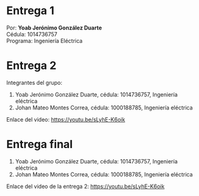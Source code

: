 # Entrega 1
Por:
**Yoab Jerónimo González Duarte**  
Cédula: 1014736757  
Programa: Ingeniería Eléctrica
# Entrega 2
Integrantes del grupo:
1) Yoab Jerónimo González Duarte, cédula: 1014736757, Ingeniería eléctrica
2) Johan Mateo Montes Correa, cédula: 1000188785, Ingeniería eléctrica


Enlace del video: https://youtu.be/sLyhE-K6oik
# Entrega final
1) Yoab Jerónimo González Duarte, cédula: 1014736757, Ingeniería eléctrica
2) Johan Mateo Montes Correa, cédula: 1000188785, Ingeniería eléctrica

Enlace del video de la entrega 2: https://youtu.be/sLyhE-K6oik
